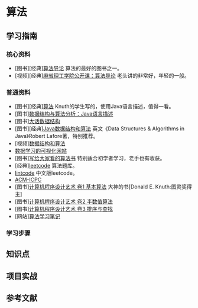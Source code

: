 # 算法

## 学习指南

### 核心资料

* [图书][经典][算法导论](http://product.dangdang.com/22927209.html) 算法的最好的图书之一。
* [视频][经典][麻省理工学院公开课：算法导论](http://open.163.com/special/opencourse/algorithms.html) 老头讲的非常好，年轻的一般。

### 普通资料

* [图书][经典][算法](http://product.dangdang.com/22880871.html) Knuth的学生写的，使用Java语言描述，值得一看。
* [图书][数据结构与算法分析：Java语言描述](http://product.dangdang.com/23918741.html)
* [图书][大话数据结构](http://product.dangdang.com/21088369.html)
* [图书][经典][Java数据结构和算法](http://product.dangdang.com/9323527.html) 英文《Data Structures & Algorithms in Java》Robert Lafore著，特别推荐。
* [视频][数据结构和算法](http://study.163.com/course/introduction/468002.htm)
* [数据学习的可视化网站](http://zh.visualgo.net)
* [图书][写给大家看的算法书](http://product.dangdang.com/23973878.html) 特别适合初学者学习，老手也有收获。
* [经典][leetcode](https://leetcode.com) 算法题库。
* [lintcode](https://www.lintcode.com/problem/?tag=lintcode-copyright) 中文版leetcode。
* [ACM-ICPC](https://icpc.baylor.edu)
* [图书][计算机程序设计艺术 卷1 基本算法](http://product.dangdang.com/23839682.html) 大神的书[Donald E. Knuth:图灵奖得主]
* [图书][计算机程序设计艺术 卷2 半数值算法](http://product.dangdang.com/24007299.html)
* [图书][计算机程序设计艺术 卷3 排序与查找](http://product.dangdang.com/24195308.html)
* [网站][算法学习笔记](https://github.com/nonstriater/Learn-Algorithms)

### 学习步骤

## 知识点

## 项目实战

## 参考文献
